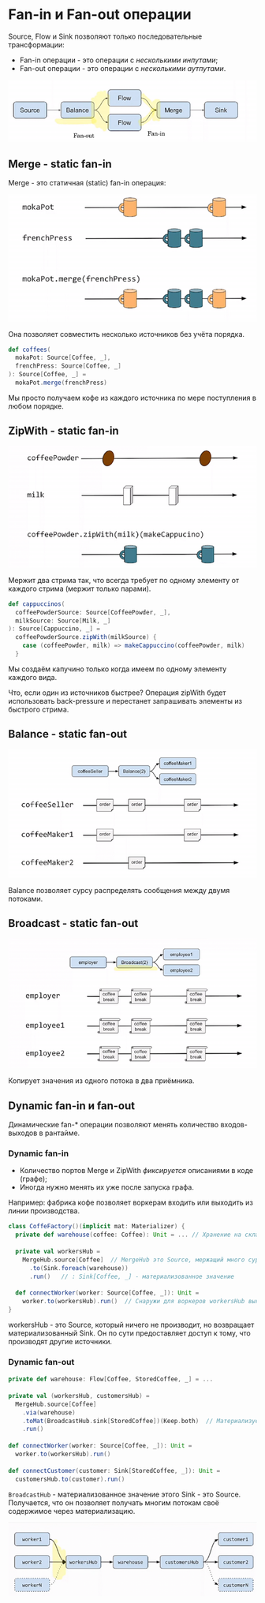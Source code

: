 # Fan-in и Fan-out операции

Source, Flow и Sink позволяют только последовательные трансформации:

- Fan-in операции - это операции с *несколькими инпутами*;
- Fan-out операции - это операции с *несколькими аутпутами*.

![](img/fan.png)

## Merge - static fan-in

Merge - это статичная (static) fan-in операция:

![](img/moka.png)

Она позволяет совместить несколько источников без учёта порядка.

```scala
def coffees(
  mokaPot: Source[Coffee, _],
  frenchPress: Source[Coffee, _]
): Source[Coffee, _] =
  mokaPot.merge(frenchPress)
```

Мы просто получаем кофе из каждого источника по мере поступления в любом порядке. 

## ZipWith - static fan-in

![](img/zip.png)

Мержит два стрима так, что всегда требует по одному элементу от каждого стрима (мержит только парами). 

```scala
def cappuccinos(
  coffeePowderSource: Source[CoffeePowder, _],
  milkSource: Source[Milk, _]
): Source[Cappuccino, _] =
  coffeePowderSource.zipWith(milkSource) {
    case (coffeePowder, milk) => makeCappuccino(coffeePowder, milk)
  }
```

Мы создаём капучино только когда имеем по одному элементу каждого вида.

Что, если один из источников быстрее? Операция zipWith будет использовать back-pressure и перестанет запрашивать элементы из быстрого стрима.

## Balance - static fan-out

![](img/balance.png)

Balance позволяет сурсу распределять сообщения между двумя потоками.


## Broadcast - static fan-out

![](img/broadcast.png)

Копирует значения из одного потока в два приёмника.


## Dynamic fan-in и fan-out

Динамические fan-* операции позволяют менять количество входов-выходов в рантайме.

### Dynamic fan-in

- Количество портов Merge и ZipWith *фиксируется* описаниями в коде (графе);
- Иногда нужно менять их уже после запуска графа.

Например: фабрика кофе позволяет воркерам входить или выходить из линии производства.

```scala
class CoffeFactory()(implicit mat: Materializer) {
  private def warehouse(coffee: Coffee): Unit = ... // Хранение на складе

  private val workersHub = 
    MergeHub.source[Coffee]  // MergeHub это Source, мержащий много сурсов в один, но выдающий Sink в качестве материализованного 
      .to(Sink.foreach(warehouse))
      .run()   // : Sink[Coffee, _] - материализованное значение

  def connectWorker(worker: Source[Coffee, _]): Unit =
    worker.to(workersHub).run()  // Снаружи для воркеров workersHub выглядит как Sink. Воркеры это Source. Мы можем так коннектить.
}
```

workersHub - это Source, который ничего не производит, но возвращает материализованный Sink. Он по сути предоставляет доступ к тому, что производят другие источники. 

### Dynamic fan-out

```scala
private def warehouse: Flow[Coffee, StoredCoffee, _] = ...

private val (workersHub, customersHub) = 
  MergeHub.source[Coffee]
    .via(warehouse)
    .toMat(BroadcastHub.sink[StoredCoffee])(Keep.both)  // Материализуем оба 
    .run()

def connectWorker(worker: Source[Coffee, _]): Unit =
  worker.to(workersHub).run() 

def connectCustomer(customer: Sink[StoredCoffee, _]): Unit =
  customersHub.to(customer).run()

```

`BroadcastHub` - материализованное значение этого Sink - это Source. Получается, что он позволяет получать многим потокам своё содержимое через материализацию.

![](img/dynamic-fan.png)


